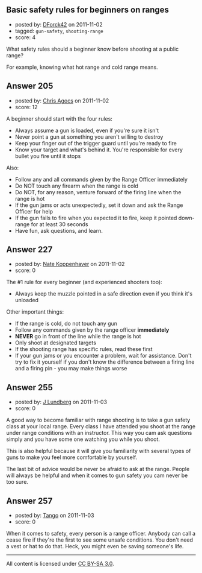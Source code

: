 ## Basic safety rules for beginners on ranges

- posted by: [DForck42](https://stackexchange.com/users/-1/124-dforck42) on 2011-11-02
- tagged: `gun-safety`, `shooting-range`
- score: 4

What safety rules should a beginner know before shooting at a public range?

For example, knowing what hot range and cold range means.


## Answer 205

- posted by: [Chris Agocs](https://stackexchange.com/users/-1/12-chris-agocs) on 2011-11-02
- score: 12

A beginner should start with the four rules:

 - Always assume a gun is loaded, even if you're sure it isn't
 - Never point a gun at something you aren't willing to destroy
 - Keep your finger out of the trigger guard until you're ready to fire
 - Know your target and what's behind it. You're responsible for every bullet you fire until it stops

Also:

 - Follow any and all commands given by the Range Officer immediately
 - Do NOT touch any firearm when the range is cold
 - Do NOT, for any reason, venture forward of the firing line when the range is hot
 - If the gun jams or acts unexpectedly, set it down and ask the Range Officer for help
 - If the gun fails to fire when you expected it to fire, keep it pointed down-range for at least 30 seconds
 - Have fun, ask questions, and learn.


## Answer 227

- posted by: [Nate Koppenhaver](https://stackexchange.com/users/-1/90-nate-koppenhaver) on 2011-11-02
- score: 0

The #1 rule for every beginner (and experienced shooters too):  

  - Always keep the muzzle pointed in a safe direction even if you think it's unloaded

Other important things:

  - If the range is cold, do not touch any gun
  - Follow any commands given by the range officer **immediately**
  - **NEVER** go in front of the line while the range is hot
  - Only shoot at designated targets
  - If the shooting range has specific rules, read these first
  - If your gun jams or you encounter a problem, wait for assistance. Don't try to fix it yourself if you don't know the difference between a firing line and a firing pin - you may make things worse


## Answer 255

- posted by: [J Lundberg](https://stackexchange.com/users/-1/40-j-lundberg) on 2011-11-03
- score: 0

A good way to become familiar with range shooting is to take a gun safety class at your local range.  Every class I have attended you shoot at the range under range conditions with an instructor.  This way you cam ask questions simply and you have some one watching you while you shoot.

This is also helpful because it will give you familiarity with several types of guns to make you feel more comfortable by yourself.

The last bit of advice would be never be afraid to ask at the range.  People will always be helpful and when it comes to gun safety you cam never be too sure.


## Answer 257

- posted by: [Tango](https://stackexchange.com/users/-1/65-tango) on 2011-11-03
- score: 0

When it comes to safety, every person is a range officer.  Anybody can call a cease fire if they're the first to see some unsafe conditions.  You don't need a vest or hat to do that.  Heck, you might even be saving someone's life.



---

All content is licensed under [CC BY-SA 3.0](https://creativecommons.org/licenses/by-sa/3.0/).
